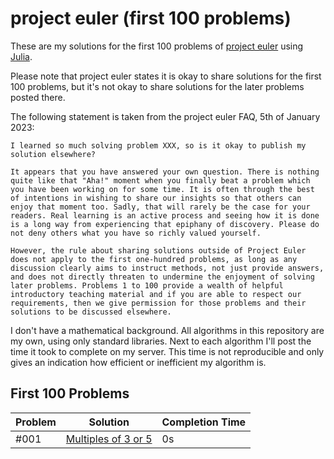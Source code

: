 # project euler (first 100 problems)

These are my solutions for the first 100 problems of [project euler](https://projecteuler.net) using [Julia](https://julialang.org/).

Please note that project euler states it is okay to share solutions for the first 100 problems, but it's not okay to share solutions for the later problems posted there.

The following statement is taken from the project euler FAQ, 5th of January 2023:

```
I learned so much solving problem XXX, so is it okay to publish my solution elsewhere?

It appears that you have answered your own question. There is nothing quite like that "Aha!" moment when you finally beat a problem which you have been working on for some time. It is often through the best of intentions in wishing to share our insights so that others can enjoy that moment too. Sadly, that will rarely be the case for your readers. Real learning is an active process and seeing how it is done is a long way from experiencing that epiphany of discovery. Please do not deny others what you have so richly valued yourself.

However, the rule about sharing solutions outside of Project Euler does not apply to the first one-hundred problems, as long as any discussion clearly aims to instruct methods, not just provide answers, and does not directly threaten to undermine the enjoyment of solving later problems. Problems 1 to 100 provide a wealth of helpful introductory teaching material and if you are able to respect our requirements, then we give permission for those problems and their solutions to be discussed elsewhere.
```

I don't have a mathematical background. All algorithms in this repository are my own, using only standard libraries. Next to each algorithm I'll post the time it took to complete on my server. This time is not reproducible and only gives an indication how efficient or inefficient my algorithm is.

## First 100 Problems

| Problem | Solution | Completion Time |
| --- | --- | --- |
| #001 | [Multiples of 3 or 5](001.jl) | 0s |


